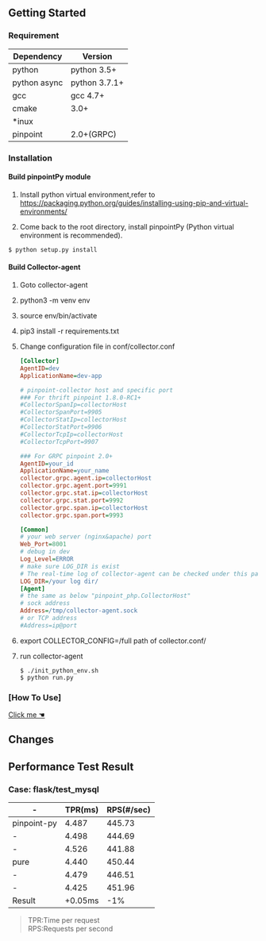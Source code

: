 ﻿## Getting Started

### Requirement

Dependency| Version
---|----
python |python 3.5+
python async|python 3.7.1+
gcc|gcc 4.7+
cmake| 3.0+
*inux| 
pinpoint| 2.0+(GRPC)

### Installation

#### Build pinpointPy module

1. Install python virtual environment,refer to 
https://packaging.python.org/guides/installing-using-pip-and-virtual-environments/

2. Come back to the root directory, install pinpointPy (Python virtual environment is recommended).
```shell
$ python setup.py install
```
#### Build Collector-agent
1. Goto collector-agent
2. python3 -m venv env
3. source env/bin/activate
4. pip3 install -r requirements.txt
5. Change configuration file in conf/collector.conf

    ```ini
    [Collector]
    AgentID=dev
    ApplicationName=dev-app
 
    # pinpoint-collector host and specific port
    ### For thrift pinpoint 1.8.0-RC1+
    #CollectorSpanIp=collectorHost
    #CollectorSpanPort=9905
    #CollectorStatIp=collectorHost
    #CollectorStatPort=9906
    #CollectorTcpIp=collectorHost
    #CollectorTcpPort=9907
 
    ### For GRPC pinpoint 2.0+
    AgentID=your_id
    ApplicationName=your_name
    collector.grpc.agent.ip=collectorHost
    collector.grpc.agent.port=9991
    collector.grpc.stat.ip=collectorHost
    collector.grpc.stat.port=9992
    collector.grpc.span.ip=collectorHost
    collector.grpc.span.port=9993
 
    [Common]
    # your web server (nginx&apache) port
    Web_Port=8001   
    # debug in dev
    Log_Level=ERROR 
    # make sure LOG_DIR is exist
    # The real-time log of collector-agent can be checked under this path with the command " tail -f ".
    LOG_DIR=/your log dir/ 
    [Agent]
    # the same as below "pinpoint_php.CollectorHost"
    # sock address
    Address=/tmp/collector-agent.sock
    # or TCP address
    #Address=ip@port
    ```
6. export COLLECTOR_CONFIG=/full path of collector.conf/
7. run collector-agent
    ```
    $ ./init_python_env.sh
    $ python run.py 
    ```

### [How To Use]
[Click me ☚](../../Example/PY/Readme.md)


## Changes


## Performance Test Result

### Case: flask/test_mysql

-|TPR(ms)|RPS(#/sec)
----|-----|----
pinpoint-py|4.487|445.73|
-|4.498 |444.69
-|4.526 |441.88
pure|4.440|450.44
-|4.479|446.51
-|4.425|451.96
Result|+0.05ms|-1%

> TPR:Time per request         
> RPS:Requests per second
